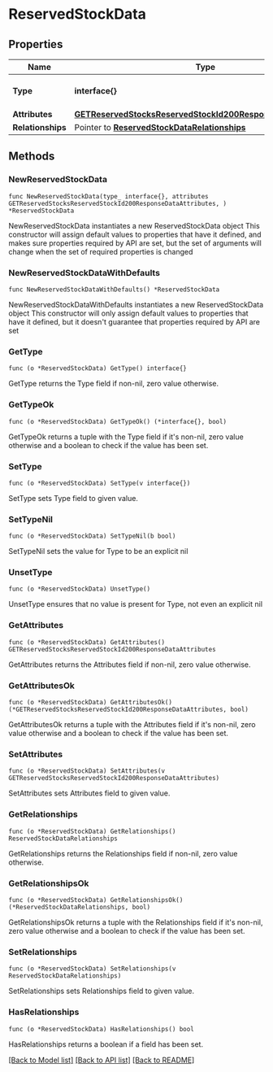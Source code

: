 # ReservedStockData

## Properties

Name | Type | Description | Notes
------------ | ------------- | ------------- | -------------
**Type** | **interface{}** | The resource&#39;s type | 
**Attributes** | [**GETReservedStocksReservedStockId200ResponseDataAttributes**](GETReservedStocksReservedStockId200ResponseDataAttributes.md) |  | 
**Relationships** | Pointer to [**ReservedStockDataRelationships**](ReservedStockDataRelationships.md) |  | [optional] 

## Methods

### NewReservedStockData

`func NewReservedStockData(type_ interface{}, attributes GETReservedStocksReservedStockId200ResponseDataAttributes, ) *ReservedStockData`

NewReservedStockData instantiates a new ReservedStockData object
This constructor will assign default values to properties that have it defined,
and makes sure properties required by API are set, but the set of arguments
will change when the set of required properties is changed

### NewReservedStockDataWithDefaults

`func NewReservedStockDataWithDefaults() *ReservedStockData`

NewReservedStockDataWithDefaults instantiates a new ReservedStockData object
This constructor will only assign default values to properties that have it defined,
but it doesn't guarantee that properties required by API are set

### GetType

`func (o *ReservedStockData) GetType() interface{}`

GetType returns the Type field if non-nil, zero value otherwise.

### GetTypeOk

`func (o *ReservedStockData) GetTypeOk() (*interface{}, bool)`

GetTypeOk returns a tuple with the Type field if it's non-nil, zero value otherwise
and a boolean to check if the value has been set.

### SetType

`func (o *ReservedStockData) SetType(v interface{})`

SetType sets Type field to given value.


### SetTypeNil

`func (o *ReservedStockData) SetTypeNil(b bool)`

 SetTypeNil sets the value for Type to be an explicit nil

### UnsetType
`func (o *ReservedStockData) UnsetType()`

UnsetType ensures that no value is present for Type, not even an explicit nil
### GetAttributes

`func (o *ReservedStockData) GetAttributes() GETReservedStocksReservedStockId200ResponseDataAttributes`

GetAttributes returns the Attributes field if non-nil, zero value otherwise.

### GetAttributesOk

`func (o *ReservedStockData) GetAttributesOk() (*GETReservedStocksReservedStockId200ResponseDataAttributes, bool)`

GetAttributesOk returns a tuple with the Attributes field if it's non-nil, zero value otherwise
and a boolean to check if the value has been set.

### SetAttributes

`func (o *ReservedStockData) SetAttributes(v GETReservedStocksReservedStockId200ResponseDataAttributes)`

SetAttributes sets Attributes field to given value.


### GetRelationships

`func (o *ReservedStockData) GetRelationships() ReservedStockDataRelationships`

GetRelationships returns the Relationships field if non-nil, zero value otherwise.

### GetRelationshipsOk

`func (o *ReservedStockData) GetRelationshipsOk() (*ReservedStockDataRelationships, bool)`

GetRelationshipsOk returns a tuple with the Relationships field if it's non-nil, zero value otherwise
and a boolean to check if the value has been set.

### SetRelationships

`func (o *ReservedStockData) SetRelationships(v ReservedStockDataRelationships)`

SetRelationships sets Relationships field to given value.

### HasRelationships

`func (o *ReservedStockData) HasRelationships() bool`

HasRelationships returns a boolean if a field has been set.


[[Back to Model list]](../README.md#documentation-for-models) [[Back to API list]](../README.md#documentation-for-api-endpoints) [[Back to README]](../README.md)


